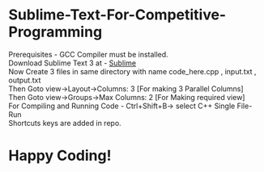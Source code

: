 # Sublime-Text-For-Competitive-Programming
Prerequisites - GCC Compiler must be installed. \
Download Sublime Text 3 at - [Sublime](https://www.sublimetext.com/3) \
Now Create 3 files in same directory with name code_here.cpp , input.txt , output.txt \
Then Goto view->Layout->Columns: 3 [For making 3 Parallel Columns] \
Then Goto view->Groups->Max Columns: 2 [For Making required view]\
For Compiling and Running Code - Ctrl+Shift+B-> select C++ Single File- Run\
Shortcuts keys are added in repo.
# Happy Coding!
